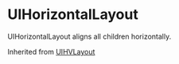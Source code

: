# UIHorizontalLayout
UIHorizontalLayout aligns all children horizontally.

Inherited from [UIHVLayout](../UIHVLayout)

